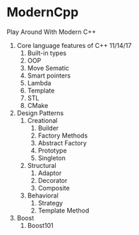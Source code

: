 # ModernCpp

Play Around With Modern C++
1. Core language features of C++ 11/14/17
   1. Built-in types
   2. OOP
   3. Move Sematic
   4. Smart pointers
   5. Lambda
   6. Template
   7. STL
   8. CMake
2. Design Patterns
   1. Creational
      1. Builder
      2. Factory Methods
      3. Abstract Factory
      4. Prototype
      5. Singleton
   2. Structural
      1. Adaptor
      2. Decorator
      3. Composite
   3. Behavioral
      1. Strategy
      2. Template Method
3. Boost
   1. Boost101
